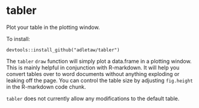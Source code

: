 # tabler

Plot your table in the plotting window.

To install:

`devtools::install_github("adletaw/tabler")`

The `tabler` `draw` function will simply plot a data.frame in a plotting window. This is mainly helpful in conjunction with R-markdown.  It will help you convert tables over to word documents without anything exploding or leaking off the page.  You can control the table size by adjusting `fig.height` in the R-markdown code chunk.

`tabler` does not currently allow any modifications to the default table.